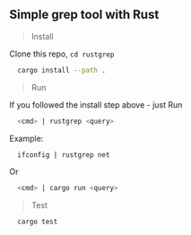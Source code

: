 ## Simple grep tool with Rust

> Install

  Clone this repo, `cd rustgrep`

  ```sh
    cargo install --path .
  ```

> Run

 If you followed the install step above - just Run
 
  ```sh 
    <cmd> | rustgrep <query>
  ```

  Example:
  ```sh
    ifconfig | rustgrep net
  ```

  Or
  ```sh
    <cmd> | cargo run <query>
  ```

  > Test

  ```sh
    cargo test
  ```